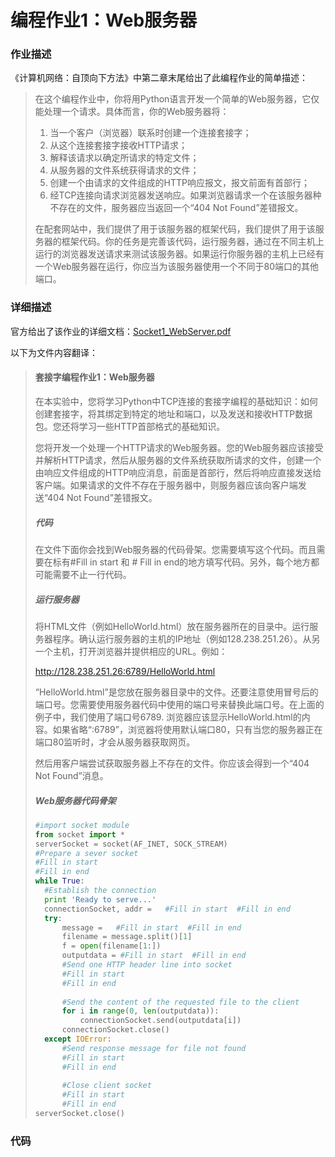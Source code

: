 # 编程作业1：Web服务器

### 作业描述

《计算机网络：自顶向下方法》中第二章末尾给出了此编程作业的简单描述：

> 在这个编程作业中，你将用Python语言开发一个简单的Web服务器，它仅能处理一个请求。具体而言，你的Web服务器将：
> 1. 当一个客户（浏览器）联系时创建一个连接套接字；
> 2. 从这个连接套接字接收HTTP请求；
> 3. 解释该请求以确定所请求的特定文件；
> 4. 从服务器的文件系统获得请求的文件；
> 5. 创建一个由请求的文件组成的HTTP响应报文，报文前面有首部行；
> 6. 经TCP连接向请求浏览器发送响应。如果浏览器请求一个在该服务器种不存在的文件，服务器应当返回一个“404 Not Found”差错报文。  
>
> 在配套网站中，我们提供了用于该服务器的框架代码，我们提供了用于该服务器的框架代码。你的任务是完善该代码，运行服务器，通过在不同主机上运行的浏览器发送请求来测试该服务器。如果运行你服务器的主机上已经有一个Web服务器在运行，你应当为该服务器使用一个不同于80端口的其他端口。

### 详细描述

官方给出了该作业的详细文档：[Socket1_WebServer.pdf](assignment/Socket1_WebServer.pdf)

以下为文件内容翻译：

> #### 套接字编程作业1：Web服务器
>
> 在本实验中，您将学习Python中TCP连接的套接字编程的基础知识：如何创建套接字，将其绑定到特定的地址和端口，以及发送和接收HTTP数据包。您还将学习一些HTTP首部格式的基础知识。
>
> 您将开发一个处理一个HTTP请求的Web服务器。您的Web服务器应该接受并解析HTTP请求，然后从服务器的文件系统获取所请求的文件，创建一个由响应文件组成的HTTP响应消息，前面是首部行，然后将响应直接发送给客户端。如果请求的文件不存在于服务器中，则服务器应该向客户端发送“404 Not Found”差错报文。
>
> ##### 代码
>
> 在文件下面你会找到Web服务器的代码骨架。您需要填写这个代码。而且需要在标有#Fill in start 和 # Fill in end的地方填写代码。另外，每个地方都可能需要不止一行代码。
>
> ##### 运行服务器
>
> 将HTML文件（例如HelloWorld.html）放在服务器所在的目录中。运行服务器程序。确认运行服务器的主机的IP地址（例如128.238.251.26）。从另一个主机，打开浏览器并提供相应的URL。例如：
>
> http://128.238.251.26:6789/HelloWorld.html
>
> “HelloWorld.html”是您放在服务器目录中的文件。还要注意使用冒号后的端口号。您需要使用服务器代码中使用的端口号来替换此端口号。在上面的例子中，我们使用了端口号6789. 浏览器应该显示HelloWorld.html的内容。如果省略“:6789”，浏览器将使用默认端口80，只有当您的服务器正在端口80监听时，才会从服务器获取网页。
>
> 然后用客户端尝试获取服务器上不存在的文件。你应该会得到一个“404 Not Found”消息。
> ##### Web服务器代码骨架
> ```python
> #import socket module
> from socket import *
> serverSocket = socket(AF_INET, SOCK_STREAM) 
> #Prepare a sever socket 
> #Fill in start 
> #Fill in end 
> while True:     
> 	#Establish the connection    
> 	print 'Ready to serve...'     
> 	connectionSocket, addr =   #Fill in start  #Fill in end
> 	try:         
> 		message =   #Fill in start  #Fill in end
> 		filename = message.split()[1]                          
> 		f = open(filename[1:])
> 		outputdata = #Fill in start  #Fill in end
> 		#Send one HTTP header line into socket         
> 		#Fill in start         
> 		#Fill in end    
> 	    
> 		#Send the content of the requested file to the client
> 		for i in range(0, len(outputdata)):
> 			connectionSocket.send(outputdata[i])
> 		connectionSocket.close()
> 	except IOError:
> 		#Send response message for file not found
> 		#Fill in start
> 		#Fill in end
> 		
> 		#Close client socket
> 		#Fill in start
> 		#Fill in end             
> serverSocket.close()
> ```


### 代码
```

```